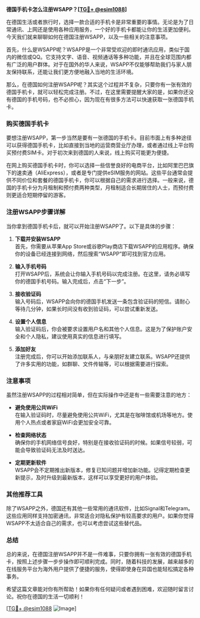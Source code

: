 **德国手机卡怎么注册WSAPP？[[TG💪+ @esim1088](https://t.me/s/esim1088)]**

在德国生活或者旅行时，选择一款合适的手机卡是非常重要的事情。无论是为了日常通讯、上网还是使用各种应用服务，一个好的手机卡都能让你的生活更加便利。今天我们就来聊聊如何在德国注册WSAPP，以及一些相关的注意事项。

首先，什么是WSAPP呢？WSAPP是一个非常受欢迎的即时通讯应用，类似于国内的微信或QQ。它支持文字、语音、视频通话等多种功能，并且在全球范围内都有广泛的用户群体。对于在国外的华人来说，WSAPP不仅能够帮助我们与家人朋友保持联系，还能让我们更方便地融入当地的生活环境。

那么，在德国如何注册WSAPP呢？其实这个过程并不复杂，只要你有一张有效的德国手机卡，就可以轻松完成注册。不过，在这里需要提醒大家的是，如果你还没有德国的手机号码，也不必担心，因为现在有很多方法可以快速获取一张德国手机卡。

### 购买德国手机卡

要想注册WSAPP，第一步当然是要有一张德国的手机卡。目前市面上有多种途径可以获得德国手机卡，比如直接到当地的运营商营业厅办理，或者通过线上平台购买预付费SIM卡。对于初次来到德国的人来说，线上购买可能更为便捷。

在网上购买德国手机卡时，你可以选择一些信誉良好的电商平台，比如阿里巴巴旗下的速卖通（AliExpress），或者是专门提供eSIM服务的网站。这些平台通常会提供不同价位和套餐的德国手机卡，你可以根据自己的需求进行选择。一般来说，德国的手机卡分为月租制和预付费两种类型，月租制适合长期居住的人士，而预付费则更适合短期停留的游客。

### 注册WSAPP步骤详解

当你拿到德国手机卡后，就可以开始注册WSAPP了。以下是具体的步骤：

1. **下载并安装WSAPP**  
   首先，你需要从苹果App Store或谷歌Play商店下载WSAPP的应用程序。确保你的设备已经连接到网络，然后搜索“WSAPP”即可找到官方应用。

2. **输入手机号码**  
   打开WSAPP后，系统会让你输入手机号码以完成注册。在这里，请务必填写你的德国手机号码。输入完成后，点击“下一步”。

3. **接收验证码**  
   输入号码后，WSAPP会向你的德国手机发送一条包含验证码的短信。请耐心等待几分钟，如果长时间没有收到验证码，可以尝试重新发送。

4. **设置个人信息**  
   输入验证码后，你会被要求设置用户名和其他个人信息。这是为了保护账户安全和个人隐私，建议使用真实的信息进行填写。

5. **添加好友**  
   注册完成后，你可以开始添加联系人，与亲朋好友建立联系。WSAPP还提供了许多实用的功能，如群聊、文件传输等，可以根据需要进行探索。

### 注意事项

虽然注册WSAPP的过程相对简单，但在实际操作中还是有一些需要注意的地方：

- **避免使用公共WiFi**  
  在输入验证码时，尽量避免使用公共WiFi，尤其是在咖啡馆或机场等地方。使用个人热点或者家庭WiFi会更加安全可靠。

- **检查网络状态**  
  确保你的手机网络信号良好，特别是在接收验证码的时候。如果信号较弱，可能会导致验证码无法及时送达。

- **定期更新软件**  
  WSAPP会不定期推出新版本，修复已知问题并增加新功能。记得定期检查更新提示，及时升级到最新版本，这样可以享受更好的用户体验。

### 其他推荐工具

除了WSAPP之外，德国还有其他一些常用的通讯软件，比如Signal和Telegram。这些应用同样支持加密通讯，非常适合对隐私保护有较高要求的用户。如果你觉得WSAPP不太适合自己的需求，也可以考虑尝试这些替代品。

### 总结

总的来说，在德国注册WSAPP并不是一件难事，只要你拥有一张有效的德国手机卡，按照上述步骤一步步操作即可顺利完成。同时，随着科技的发展，越来越多的在线服务平台为海外用户提供了便捷的服务，使得即使身在异国也能轻松搞定各种事务。

希望这篇文章能对你有所帮助！如果你有任何疑问或者遇到困难，欢迎随时留言讨论。祝你在德国的生活一切顺利！

[[TG💪+ @esim1088](https://t.me/s/esim1088) ![Image](https://i.postimg.cc/4NQfJmqS/Snipaste-2025-05-13-00-14-12.png)]